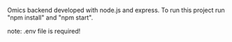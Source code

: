Omics backend developed with node.js and express.
To run this project run "npm install" and "npm start".

note: .env file is required!
